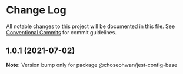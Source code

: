 # Change Log

All notable changes to this project will be documented in this file.
See [Conventional Commits](https://conventionalcommits.org) for commit guidelines.

## 1.0.1 (2021-07-02)

**Note:** Version bump only for package @choseohwan/jest-config-base
